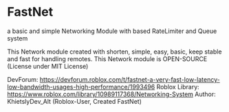 # FastNet
a basic and simple Networking Module with based RateLimiter and Queue system

This Network module created with shorten, simple, easy, basic, keep stable and fast for handling remotes.
This Network module is OPEN-SOURCE (License under MIT License)

DevForum: https://devforum.roblox.com/t/fastnet-a-very-fast-low-latency-low-bandwidth-usages-high-performance/1993496
Roblox Library: https://www.roblox.com/library/10989117368/Networking-System
Author: KhietslyDev_Alt (Roblox-User, Created FastNet)

